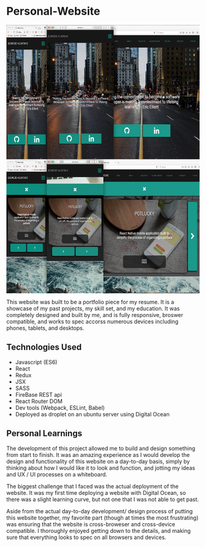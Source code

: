 # Personal-Website

<img align="center" src="./src/content/ReadMeImages/screenshot1.png" alt="Image of Personal-Site" width="100%" height="350">
<img align="center" src="./src/content/ReadMeImages/screenshot2.png" alt="Image of Personal-Site" width="100%" height="350">

This website was built to be a portfolio piece for my resume. It is a showcase of my past projects, my skill set, and my education. It was completely designed and built by me, and is fully responsive, broswer compatible, and works to spec accorss numerous devices including phones, tablets, and desktops.

## Technologies Used
- Javascript (ES6)
- React
- Redux
- JSX
- SASS
- FireBase REST api
- React Router DOM
- Dev tools (Webpack, ESLint, Babel)
- Deployed as droplet on an ubuntu server using Digital Ocean

## Personal Learnings
The development of this project allowed me to build and design something from start to finish. It was an amazing experience as I would develop the design and functionality of this website on a day-to-day basis, simply by thinking about how I would like it to look and function, and jotting my ideas and UX / UI processes on a whiteboard.

The biggest challenge that I faced was the actual deployment of the website. It was my first time deploying a website with Digital Ocean, so there was a slight learning curve, but not one that I was not able to get past.

Aside from the actual day-to-day development/ design process of putting this website together, my favorite part (though at times the most frustrating) was ensuring that the website is cross-broweser and cross-device compatible. I thoroughly enjoyed getting down to the details, and making sure that everything looks to spec on all browsers and devices.

